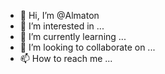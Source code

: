 - 👋 Hi, I’m @Almaton
- 👀 I’m interested in ...
- 🌱 I’m currently learning ...
- 💞️ I’m looking to collaborate on ...
- 📫 How to reach me ...

<!---
Almaton/Almaton is a ✨ special ✨ repository because its `README.md` (this file) appears on your GitHub profile.
You can click the Preview link to take a look at your changes.
--->

